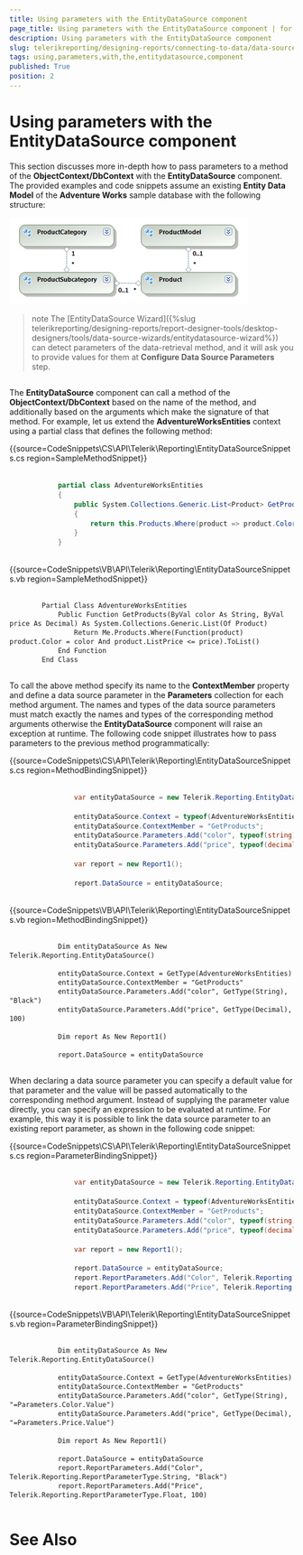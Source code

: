 ```yaml
---
title: Using parameters with the EntityDataSource component
page_title: Using parameters with the EntityDataSource component | for Telerik Reporting Documentation
description: Using parameters with the EntityDataSource component
slug: telerikreporting/designing-reports/connecting-to-data/data-source-components/entitydatasource-component/using-parameters-with-the-entitydatasource-component
tags: using,parameters,with,the,entitydatasource,component
published: True
position: 2
---
```


# Using parameters with the EntityDataSource component



This section discusses more in-depth how to pass parameters to a method of the __ObjectContext/DbContext__ with
        the __EntityDataSource__ component. The provided examples and code snippets assume an existing
        __Entity Data Model__ of the __Adventure Works__ sample database with the following structure:
        
  ![](images/DataSources/EntityDataSourceAdventureWorksEntityModel.png)

>note The [EntityDataSource Wizard]({%slug telerikreporting/designing-reports/report-designer-tools/desktop-designers/tools/data-source-wizards/entitydatasource-wizard%}) can detect parameters          of the data-retrieval method, and it will ask you to provide values for them at  __Configure Data Source Parameters__  step.        


## 

The __EntityDataSource__ component can call a method of the __ObjectContext/DbContext__ based on the name of the
          method, and additionally based on the arguments which make the signature of that method. For example,
          let us extend the __AdventureWorksEntities__ context using a partial class that defines the following method:
          

{{source=CodeSnippets\CS\API\Telerik\Reporting\EntityDataSourceSnippets.cs region=SampleMethodSnippet}}
````C#
	
	        partial class AdventureWorksEntities
	        {
	            public System.Collections.Generic.List<Product> GetProducts(string color, decimal price)
	            {
	                return this.Products.Where(product => product.Color == color && product.ListPrice <= price).ToList();
	            }
	        }
	
````



{{source=CodeSnippets\VB\API\Telerik\Reporting\EntityDataSourceSnippets.vb region=SampleMethodSnippet}}
````VB
	
	    Partial Class AdventureWorksEntities
	        Public Function GetProducts(ByVal color As String, ByVal price As Decimal) As System.Collections.Generic.List(Of Product)
	            Return Me.Products.Where(Function(product) product.Color = color And product.ListPrice <= price).ToList()
	        End Function
	    End Class
	
````



To call the above method specify its name to the __ContextMember__ property and define a data source parameter
          in the __Parameters__ collection for each method argument. The names and types of the data source parameters
          must match exactly the names and types of the corresponding method arguments otherwise the __EntityDataSource__
          component will raise an exception at runtime. The following code snippet illustrates how to pass parameters
          to the previous method programmatically:
          

{{source=CodeSnippets\CS\API\Telerik\Reporting\EntityDataSourceSnippets.cs region=MethodBindingSnippet}}
````C#
	
	            var entityDataSource = new Telerik.Reporting.EntityDataSource();
	
	            entityDataSource.Context = typeof(AdventureWorksEntities);
	            entityDataSource.ContextMember = "GetProducts";
	            entityDataSource.Parameters.Add("color", typeof(string), "Black");
	            entityDataSource.Parameters.Add("price", typeof(decimal), 100);
	
	            var report = new Report1();
	
	            report.DataSource = entityDataSource;
	
````



{{source=CodeSnippets\VB\API\Telerik\Reporting\EntityDataSourceSnippets.vb region=MethodBindingSnippet}}
````VB
	
	        Dim entityDataSource As New Telerik.Reporting.EntityDataSource()
	
	        entityDataSource.Context = GetType(AdventureWorksEntities)
	        entityDataSource.ContextMember = "GetProducts"
	        entityDataSource.Parameters.Add("color", GetType(String), "Black")
	        entityDataSource.Parameters.Add("price", GetType(Decimal), 100)
	
	        Dim report As New Report1()
	
	        report.DataSource = entityDataSource
	
````



When declaring a data source parameter you can specify a default value for that parameter and the
          value will be passed automatically to the corresponding method argument. Instead of supplying the
          parameter value directly, you can specify an expression to be evaluated at runtime. For example, this
          way it is possible to link the data source parameter to an existing report parameter, as shown in the
          following code snippet:
          

{{source=CodeSnippets\CS\API\Telerik\Reporting\EntityDataSourceSnippets.cs region=ParameterBindingSnippet}}
````C#
	
	            var entityDataSource = new Telerik.Reporting.EntityDataSource();
	
	            entityDataSource.Context = typeof(AdventureWorksEntities);
	            entityDataSource.ContextMember = "GetProducts";
	            entityDataSource.Parameters.Add("color", typeof(string), "=Parameters.Color.Value");
	            entityDataSource.Parameters.Add("price", typeof(decimal), "=Parameters.Price.Value");
	
	            var report = new Report1();
	
	            report.DataSource = entityDataSource;
	            report.ReportParameters.Add("Color", Telerik.Reporting.ReportParameterType.String, "Black");
	            report.ReportParameters.Add("Price", Telerik.Reporting.ReportParameterType.Float, 100);
	
````



{{source=CodeSnippets\VB\API\Telerik\Reporting\EntityDataSourceSnippets.vb region=ParameterBindingSnippet}}
````VB
	
	        Dim entityDataSource As New Telerik.Reporting.EntityDataSource()
	
	        entityDataSource.Context = GetType(AdventureWorksEntities)
	        entityDataSource.ContextMember = "GetProducts"
	        entityDataSource.Parameters.Add("color", GetType(String), "=Parameters.Color.Value")
	        entityDataSource.Parameters.Add("price", GetType(Decimal), "=Parameters.Price.Value")
	
	        Dim report As New Report1()
	
	        report.DataSource = entityDataSource
	        report.ReportParameters.Add("Color", Telerik.Reporting.ReportParameterType.String, "Black")
	        report.ReportParameters.Add("Price", Telerik.Reporting.ReportParameterType.Float, 100)
	
````



# See Also
